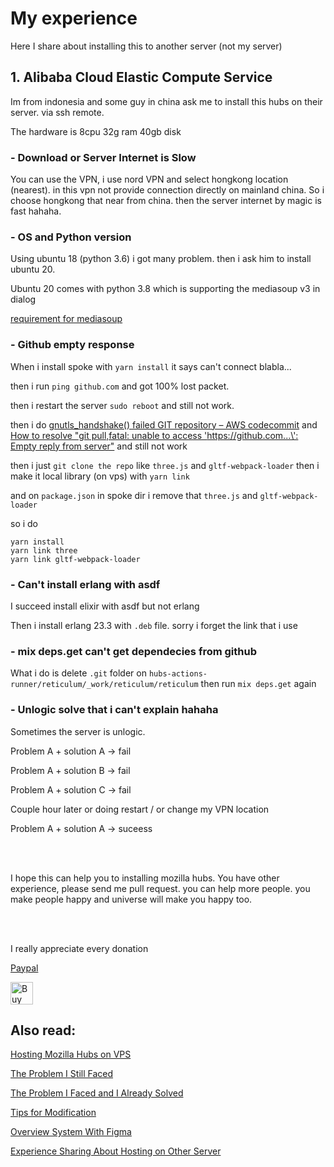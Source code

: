 # My experience 

Here I share about installing this to another server (not my server)

## 1. Alibaba Cloud Elastic Compute Service

Im from indonesia and some guy in china ask me to install this hubs on their server. via ssh remote.

The hardware is 8cpu 32g ram 40gb disk

### - Download or Server Internet is Slow

You can use the VPN, i use nord VPN and select hongkong location (nearest). in this vpn not provide connection directly on mainland china. So i choose hongkong that near from china. then the server internet by magic is fast hahaha.

### - OS and Python version

Using ubuntu 18 (python 3.6) i got many problem. then i ask him to install ubuntu 20.

Ubuntu 20 comes with python 3.8 which is supporting the mediasoup v3 in dialog 

[requirement for mediasoup](https://mediasoup.org/documentation/v3/mediasoup/installation/)

### - Github empty response

When i install spoke with `yarn install` it says can't connect blabla...

then i run `ping github.com` and got 100% lost packet.

then i restart the server `sudo reboot` and still not work.

then i do [gnutls_handshake() failed GIT repository – AWS codecommit](https://devopscube.com/gnutls-handshake-failed-aws-codecommit/) and [How to resolve "git pull,fatal: unable to access 'https://github.com...\': Empty reply from server"](https://stackoverflow.com/questions/27087483/how-to-resolve-git-pull-fatal-unable-to-access-https-github-com-empty) and still not work

then i just `git clone the repo` like `three.js` and `gltf-webpack-loader` then i make it local library (on vps) with `yarn link`

and on `package.json` in spoke dir i remove that `three.js` and `gltf-webpack-loader` 

so i do 
```
yarn install
yarn link three
yarn link gltf-webpack-loader
```

### - Can't install erlang with asdf

I succeed install elixir with asdf but not erlang

Then i install erlang 23.3 with `.deb` file. sorry i forget the link that i use

### - mix deps.get can't get dependecies from github

What i do is delete `.git` folder on `hubs-actions-runner/reticulum/_work/reticulum/reticulum`
then run `mix deps.get` again

### - Unlogic solve that i can't explain hahaha

Sometimes the server is unlogic. 

Problem A + solution A -> fail

Problem A + solution B -> fail

Problem A + solution C -> fail

Couple hour later or doing restart / or change my VPN location

Problem A + solution A -> suceess


<br>
<br>

I hope this can help you to installing mozilla hubs. You have other experience, please send me pull request. you can help more people. you make people happy and universe will make you happy too.

<br>
<br>

I really appreciate every donation

[Paypal](https://paypal.me/AlbirrKarim)

<a href='https://ko-fi.com/Q5Q0BC92X' target='_blank'><img height='36' style='border:0px;height:36px;' src='https://cdn.ko-fi.com/cdn/kofi3.png?v=3' border='0' alt='Buy Me a Coffee at ko-fi.com' /></a>


## Also read:

[Hosting Mozilla Hubs on VPS](https://github.com/albirrkarim/mozilla-hubs-installation-detailed/blob/main/VPS_FOR_HUBS.md)

[The Problem I Still Faced](https://github.com/albirrkarim/mozilla-hubs-installation-detailed/blob/main/PROBLEM_UNSOLVED.md)

[The Problem I Faced and I Already Solved](https://github.com/albirrkarim/mozilla-hubs-installation-detailed/blob/main/PROBLEM_SOLVED.md)

[Tips for Modification](https://github.com/albirrkarim/mozilla-hubs-installation-detailed/blob/main/HOW_TO_MODIFY.md)

[Overview System With Figma](https://www.figma.com/file/h92Je1ac9AtgrR5OHVv9DZ/Overview-Mozilla-Hubs-Project?node-id=0%3A1)

[Experience Sharing About Hosting on Other Server](https://github.com/albirrkarim/mozilla-hubs-installation-detailed/blob/main/EXPERIENCE.md)
